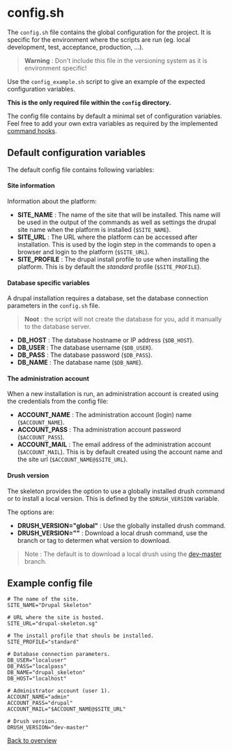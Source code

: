 # config.sh
The `config.sh` file contains the global configuration for the project. It is
specific for the environment where the scripts are run (eg. local development,
test, acceptance, production, ...).

> **Warning** : Don't include this file in the versioning system as it is
> environment specific!

Use the `config_example.sh` script to give an example of the expected
configuration variables.

**This is the only required file within the `config` directory.**

The config file contains by default a minimal set of configuration variables.
Feel free to add your own extra variables as required by the implemented
[command hooks][link-hooks].



## Default configuration variables
The default config file contains following variables:


#### Site information
Information about the platform:

- **SITE_NAME** : The name of the site that will be installed. This name will be
  used in the output of the commands as well as settings the drupal site name
  when the platform is installed (`$SITE_NAME`).
- **SITE_URL** : The URL where the platform can be accessed after installation.
  This is used by the login step in the commands to open a browser and login to
  the platform (`$SITE_URL`).
- **SITE_PROFILE** : The drupal install profile to use when installing the
  platform. This is by default the *standard* profile (`$SITE_PROFILE`).


#### Database specific variables
A drupal installation requires a database, set the database connection
parameters in the `config.sh` file.

> **Noot** : the script will not create the database for you, add it manually
> to the database server.

- **DB_HOST** : The database hostname or IP address (`$DB_HOST`).
- **DB_USER** : The database username (`$DB_USER`).
- **DB_PASS** : The database password (`$DB_PASS`).
- **DB_NAME** : The database name (`$DB_NAME`).


#### The administration account
When a new installation is run, an administration account is created using the
credentials from the config file:

- **ACCOUNT_NAME** : The administration account (login) name (`$ACCOUNT_NAME`).
- **ACCOUNT_PASS** : Tha administration account password (`$ACCOUNT_PASS`).
- **ACCOUNT_MAIL** : The email address of the administration account
  (`$ACCOUNT_MAIL`). This is by default created using the account name and the
  site url (`$ACCOUNT_NAME@$SITE_URL`).


#### Drush version
The skeleton provides the option to use a globally installed drush command or to
install a local version. This is defined by the `$DRUSH_VERSION` variable.

The options are:

- **DRUSH_VERSION="global"** : Use the globally installed drush command.
- **DRUSH_VERSION="<branch or tag name>"** : Download a local drush command, use
  the branch or tag to determen what version to download.

> Note : The default is to download a local drush using the
> [dev-master][link-drush-dev-master] branch.



## Example config file

```
# The name of the site.
SITE_NAME="Drupal Skeleton"

# URL where the site is hosted.
SITE_URL="drupal-skeleton.sg"

# The install profile that shouls be installed.
SITE_PROFILE="standard"

# Database connection parameters.
DB_USER="localuser"
DB_PASS="localpass"
DB_NAME="drupal_skeleton"
DB_HOST="localhost"

# Administrator account (user 1).
ACCOUNT_NAME="admin"
ACCOUNT_PASS="drupal"
ACCOUNT_MAIL="$ACCOUNT_NAME@$SITE_URL"

# Drush version.
DRUSH_VERSION="dev-master"
```



[Back to overview][link-overview]



[link-hooks]: hooks.md
[link-drush-dev-master]: https://github.com/drush-ops/drush/tree/master

[link-overview]: README.md
